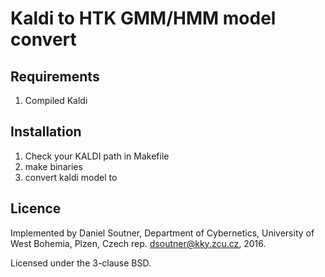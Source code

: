 # Kaldi to HTK GMM/HMM model convert

## Requirements

1. Compiled Kaldi

## Installation

1. Check your KALDI path in Makefile
2. make binaries
3. convert kaldi model to

## Licence

Implemented by Daniel Soutner, Department of Cybernetics, University of West Bohemia, Plzen, Czech rep. dsoutner@kky.zcu.cz, 2016.

Licensed under the 3-clause BSD.